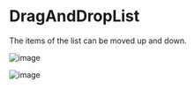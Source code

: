 # DragAndDropList
The items of the list can be moved up and down.



![image](https://user-images.githubusercontent.com/98224771/162369504-3f8d598d-2657-43d4-9970-8ff66cac6787.png)

![image](https://user-images.githubusercontent.com/98224771/162369600-0b3e702c-c58a-4e82-8618-6a6561abf80e.png)


